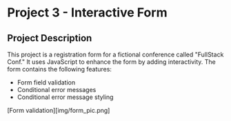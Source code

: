 # Project 3 - Interactive Form

## Project Description

This project is a registration form for a fictional conference called "FullStack Conf." It uses JavaScript to enhance the form by adding interactivity. The form contains the following features:
* Form field validation
* Conditional error messages
* Conditional error message styling

[Form validation][img/form_pic.png]